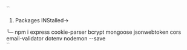 ``
1. Packages INStalled->

╰─ npm i express cookie-parser bcrypt mongoose jsonwebtoken cors email-validator dotenv nodemon --save   
``